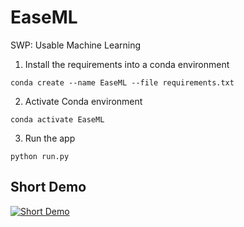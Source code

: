 ﻿# EaseML

SWP: Usable Machine Learning


1. Install the requirements into a conda environment
```
conda create --name EaseML --file requirements.txt
```

2. Activate Conda environment

```
conda activate EaseML
```

3. Run the app

```
python run.py
```

## Short Demo

[![Short Demo](https://img.youtube.com/vi/zpgbmig06_c/0.jpg)](https://www.youtube.com/watch?v=zpgbmig06_c)
